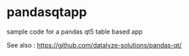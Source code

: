 # pandasqtapp
sample code for a pandas qt5 table based app

See also : https://github.com/datalyze-solutions/pandas-qt/
